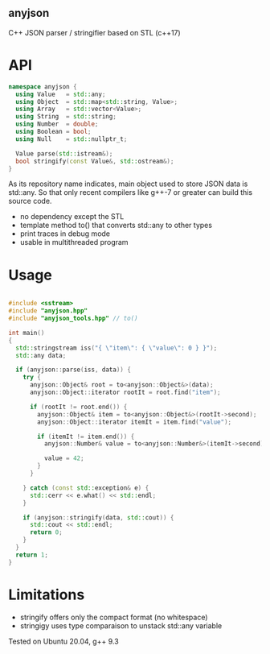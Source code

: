## anyjson

C++ JSON parser / stringifier based on STL (c++17)

# API

~~~~~~~~~~cpp
namespace anyjson {
  using Value   = std::any;
  using Object  = std::map<std::string, Value>;
  using Array   = std::vector<Value>;
  using String  = std::string;
  using Number  = double;
  using Boolean = bool;
  using Null    = std::nullptr_t;

  Value parse(std::istream&);
  bool stringify(const Value&, std::ostream&);
}
~~~~~~~~~~

As its repository name indicates, main object used to store JSON data is std::any.
So that only recent compilers like g++-7 or greater can build this source code.

* no dependency except the STL
* template method to() that converts std::any to other types
* print traces in debug mode
* usable in multithreaded program

# Usage

~~~~~~~~~~cpp

#include <sstream>
#include "anyjson.hpp"
#include "anyjson_tools.hpp" // to()

int main()
{
  std::stringstream iss("{ \"item\": { \"value\": 0 } }");
  std::any data;

  if (anyjson::parse(iss, data)) {
    try {
      anyjson::Object& root = to<anyjson::Object&>(data);
      anyjson::Object::iterator rootIt = root.find("item");

      if (rootIt != root.end()) {
        anyjson::Object& item = to<anyjson::Object&>(rootIt->second);
	    anyjson::Object::iterator itemIt = item.find("value");

        if (itemIt != item.end()) {
          anyjson::Number& value = to<anyjson::Number&>(itemIt->second);

          value = 42;
        }
      }

	} catch (const std::exception& e) {
	  std::cerr << e.what() << std::endl;
	}

	if (anyjson::stringify(data, std::cout)) {
	  std::cout << std::endl;
	  return 0;
	}	
  }
  return 1;
}

~~~~~~~~~~

# Limitations

* stringify offers only the compact format (no whitespace)
* stringigy uses type comparaison to unstack std::any variable

Tested on Ubuntu 20.04, g++ 9.3